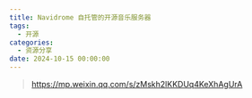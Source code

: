 ```yaml
---
title: Navidrome 自托管的开源音乐服务器
tags:
  - 开源
categories:
  - 资源分享
date: 2024-10-15 00:00:00
---
```


> https://mp.weixin.qq.com/s/zMskh2lKKDUq4KeXhAgUrA

<!-- more -->

## 